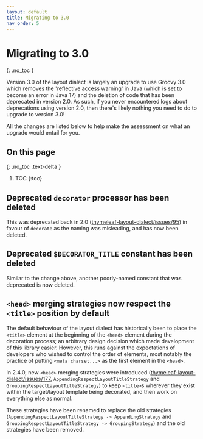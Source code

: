 ```yaml
---
layout: default
title: Migrating to 3.0
nav_order: 5
---
```


Migrating to 3.0
================
{: .no_toc }

Version 3.0 of the layout dialect is largely an upgrade to use Groovy 3.0 which
removes the 'reflective access warning' in Java (which is set to become an error
in Java 17) and the deletion of code that has been deprecated in version 2.0.
As such, if you never encountered logs about deprecations using version 2.0,
then there's likely nothing you need to do to upgrade to version 3.0!

All the changes are listed below to help make the assessment on what an upgrade
would entail for you.

On this page
------------
{: .no_toc .text-delta }

1. TOC
{:toc}


Deprecated `decorator` processor has been deleted
-------------------------------------------------

This was deprecated back in 2.0 ([thymeleaf-layout-dialect/issues/95](https://github.com/ultraq/thymeleaf-layout-dialect/issues/95))
in favour of `decorate` as the naming was misleading, and has now been deleted.


Deprecated `$DECORATOR_TITLE` constant has been deleted
-------------------------------------------------------

Similar to the change above, another poorly-named constant that was deprecated
is now deleted.


`<head>` merging strategies now respect the `<title>` position by default
-------------------------------------------------------------------------

The default behaviour of the layout dialect has historically been to place the
`<title>` element at the beginning of the `<head>` element during the decoration
process; an arbitrary design decision which made development of this library
easier.  However, this runs against the expectations of developers who wished to
control the order of elements, most notably the practice of putting
`<meta charset...>` as the first element in the `<head>`.

In 2.4.0, new `<head>` merging strategies were introduced ([thymeleaf-layout-dialect/issues/177](https://github.com/ultraq/thymeleaf-layout-dialect/issues/177),
`AppendingRespectLayoutTitleStrategy` and `GroupingRespectLayoutTitleStrategy`)
to keep `<title>`s wherever they exist within the target/layout template being
decorated, and then work on everything else as normal.

These strategies have been renamed to replace the old strategies (`AppendingRespectLayoutTitleStrategy
-> AppendingStrategy` and `GroupingRespectLayoutTitleStrategy -> GroupingStrategy`)
and the old strategies have been removed.
